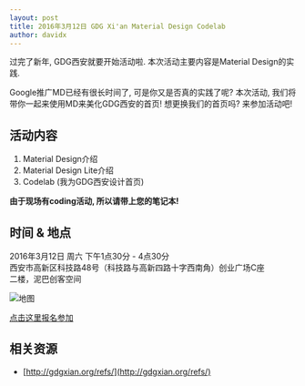 ```yaml
---
layout: post
title: 2016年3月12日 GDG Xi'an Material Design Codelab
author: davidx
---
```


过完了新年, GDG西安就要开始活动啦. 本次活动主要内容是Material Design的实践.

Google推广MD已经有很长时间了, 可是你又是否真的实践了呢? 本次活动, 我们将带你一起来使用MD来美化GDG西安的首页! 想更换我们的首页吗? 来参加活动吧!

## 活动内容

1. Material Design介绍
2. Material Design Lite介绍
3. Codelab (我为GDG西安设计首页)

**由于现场有coding活动, 所以请带上您的笔记本!**

## 时间 & 地点

2016年3月12日 周六 下午1点30分 - 4点30分  
西安市高新区科技路48号（科技路与高新四路十字西南角）创业广场C座  
二楼，泥巴创客空间

![地图](http://greatghoul.b0.upaiyun.com/1508/dUDopnFKUkQBQ.png)

[点击这里报名参加](https://www.gdgdocs.org/forms/d/1Cemizt2nrpCluYt9Yhcm2gOI28DrgVdmV_aOtboviVo/viewform)

## 相关资源

 - [http://gdgxian.org/refs/](http://gdgxian.org/refs/)
